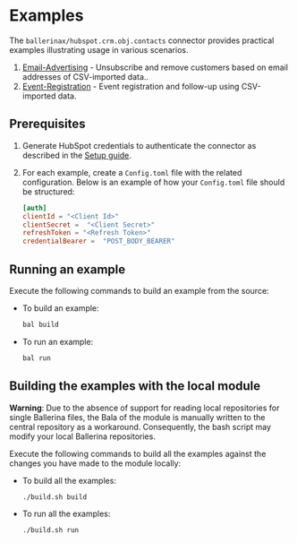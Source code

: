 # Examples

The `ballerinax/hubspot.crm.obj.contacts` connector provides practical examples illustrating usage in various scenarios.

1. [Email-Advertising](./Email-Advertising/) - Unsubscribe and remove customers based on email addresses of CSV-imported data..
2. [Event-Registration](./Event-Registration/) - Event registration and follow-up using CSV-imported data.

## Prerequisites

1. Generate HubSpot credentials to authenticate the connector as described in the [Setup guide](https://github.com/ballerina-platform/module-ballerinax-hubspot.crm.object.contacts/blob/main/README.md#setup-guide).

2. For each example, create a `Config.toml` file with the related configuration. Below is an example of how your `Config.toml` file should be structured:

    ```toml
    [auth]
    clientId = "<Client Id>"
    clientSecret =  "<Client Secret>"
    refreshToken = "<Refresh Token>"
    credentialBearer =  "POST_BODY_BEARER"
    ```


## Running an example

Execute the following commands to build an example from the source:

* To build an example:

    ```bash
    bal build
    ```

* To run an example:

    ```bash
    bal run
    ```

## Building the examples with the local module

**Warning**: Due to the absence of support for reading local repositories for single Ballerina files, the Bala of the module is manually written to the central repository as a workaround. Consequently, the bash script may modify your local Ballerina repositories.

Execute the following commands to build all the examples against the changes you have made to the module locally:

* To build all the examples:

    ```bash
    ./build.sh build
    ```

* To run all the examples:

    ```bash
    ./build.sh run
    ```
